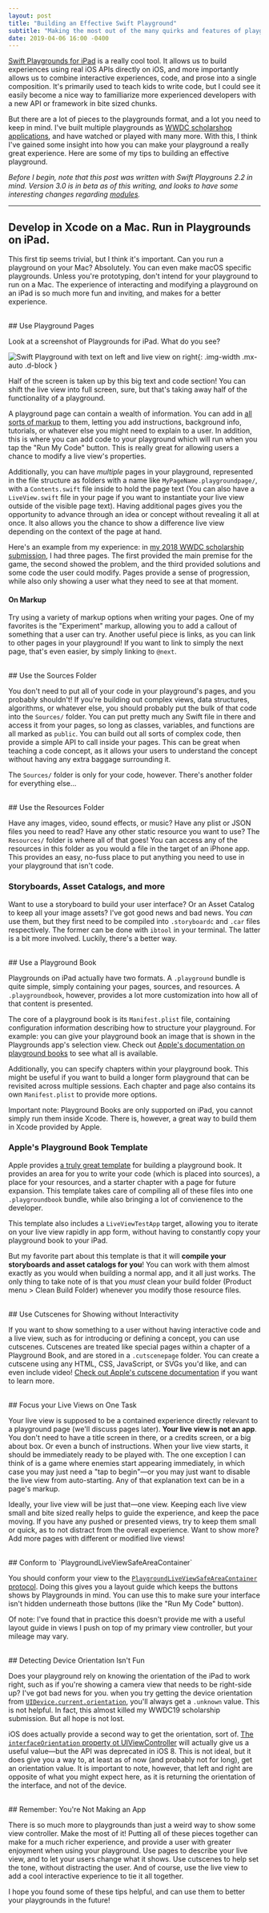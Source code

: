```yaml
---
layout: post
title: "Building an Effective Swift Playground"
subtitle: "Making the most out of the many quirks and features of playgrounds"
date: 2019-04-06 16:00 -0400
---
```


[Swift Playgrounds for iPad](https://www.apple.com/swift/playgrounds/) is a really cool tool. It allows us to build experiences using real iOS APIs directly on iOS, and more importantly allows us to combine interactive experiences, code, and prose into a single composition. It's primarily used to teach kids to write code, but I could see it easily become a nice way to familliarize more experienced developers with a new API or framework in bite sized chunks.

But there are a lot of pieces to the playgrounds format, and a lot you need to keep in mind. I've built multiple playgrounds as [WWDC scholarshop applications](https://zachknox.com/2019/03/25/WWDC19-scholarship-application.html), and have watched or played with many more. With this, I think I've gained some insight into how you can make your playground a really great experience. Here are some of my tips to building an effective playground.

<!-- more -->

_Before I begin, note that this post was written with Swift Playgrouns 2.2 in mind. Version 3.0 is in beta as of this writing, and looks to have some interesting changes regarding [modules](https://developer.apple.com/documentation/swift_playgrounds/structuring_content_for_swift_playgrounds/using_modules_to_share_code_in_a_playground_book)._

---------------------------

## Develop in Xcode on a Mac. Run in Playgrounds on iPad.

This first tip seems trivial, but I think it's important. Can you run a playground on your Mac? Absolutely. You can even make macOS specific playgrounds. Unless you're prototyping, don't intend for your playground to run on a Mac. The experience of interacting and modifying a playground on an iPad is so much more fun and inviting, and makes for a better experience.

<br />
## Use Playground Pages

Look at a screenshot of Playgrounds for iPad. What do you see?

![Swift Playground with text on left and live view on right](/resources/playgrounds-sidebyside.png){: .img-width .mx-auto .d-block }

Half of the screen is taken up by this big text and code section! You can shift the live view into full screen, sure, but that's taking away half of the functionality of a playground.

A playground page can contain a wealth of information. You can add in [all sorts of markup](https://developer.apple.com/library/archive/documentation/Xcode/Reference/xcode_markup_formatting_ref/index.html) to them, letting you add instructions, background info, tutorials, or whatever else you might need to explain to a user. In addition, this is where you can add code to your playground which will run when you tap the "Run My Code" button. This is really great for allowing users a chance to modify a live view's properties.

Additionally, you can have _multiple_ pages in your playground, represented in the file structure as folders with a name like `MyPageName.playgroundpage/`, with a `Contents.swift` file inside to hold the page text (You can also have a `LiveView.swift` file in your page if you want to instantiate your live view outside of the visible page text). Having additional pages gives you the opportunity to advance through an idea or concept without revealing it all at once. It also allows you the chance to show a difference live view depending on the context of the page at hand.

Here's an example from my experience: in [my 2018 WWDC scholarship submission](https://zachknox.com/2018/04/02/WWDC-scholarship-application.html), I had three pages. The first provided the main premise for the game, the second showed the problem, and the third provided solutions and some code the user could modify. Pages provide a sense of progression, while also only showing a user what they need to see at that moment.

#### On Markup

Try using a variety of markup options when writing your pages. One of my favorites is the "Experiment" markup, allowing you to add a callout of something that a user can try. Another useful piece is links, as you can link to other pages in your playground! If you want to link to simply the next page, that's even easier, by simply linking to `@next`.

<br />
## Use the Sources Folder

You don't need to put all of your code in your playground's pages, and you probably shouldn't! If you're building out complex views, data structures, algorithms, or whatever else, you should probably put the bulk of that code into the `Sources/` folder. You can put pretty much any Swift file in there and access it from your pages, so long as classes, variables, and functions are all marked as `public`. You can build out all sorts of complex code, then provide a simple API to call inside your pages. This can be great when teaching a code concept, as it allows your users to understand the concept without having any extra baggage surrounding it.

The `Sources/` folder is only for your code, however. There's another folder for everything else...

<br />
## Use the Resources Folder

Have any images, video, sound effects, or music? Have any plist or JSON files you need to read? Have any other static resource you want to use? The `Resources/` folder is where all of that goes! You can access any of the resources in this folder as you would a file in the target of an iPhone app. This provides an easy, no-fuss place to put anything you need to use in your playground that isn't code.

### Storyboards, Asset Catalogs, and more

Want to use a storyboard to build your user interface? Or an Asset Catalog to keep all your image assets? I've got good news and bad news. You _can_ use them, but they first need to be compiled into `.storyboardc` and `.car` files respectively. The former can be done with `ibtool` in your terminal. The latter is a bit more involved. Luckily, there's a better way.

<br />
## Use a Playground Book

Playgrounds on iPad actually have two formats. A `.playground` bundle is quite simple, simply containing your pages, sources, and resources. A `.playgroundbook`, however, provides a lot more customization into how all of that content is presented.

The core of a playground book is its `Manifest.plist` file, containing configuration information describing how to structure your playground. For example: you can give your playground book an image that is shown in the Playgrounds app's selection view. Check out [Apple's documentation on playground books](https://developer.apple.com/documentation/swift_playgrounds/structuring_content_for_swift_playgrounds) to see what all is available.

Additionally, you can specify chapters within your playground book. This might be useful if you want to build a longer form playground that can be revisited across multiple sessions. Each chapter and page also contains its own `Manifest.plist` to provide more options.

Important note: Playground Books are only supported on iPad, you cannot simply run them inside Xcode. There is, however, a great way to build them in Xcode provided by Apple.

### Apple's Playground Book Template

Apple provides [a truly great template](https://developer.apple.com/download/more/?=Swift%20Playgrounds%20Author%20Template) for building a playground book. It provides an area for you to write your code (which is placed into sources), a place for your resources, and a starter chapter with a page for future expansion. This template takes care of compiling all of these files into one `.playgroundbook` bundle, while also bringing a lot of convienence to the developer.

This template also includes a `LiveViewTestApp` target, allowing you to iterate on your live view rapidly in app form, without having to constantly copy your playground book to your iPad.

But my favorite part about this template is that it will **compile your storyboards and asset catalogs for you**! You can work with them almost exactly as you would when building a normal app, and it all just works. The only thing to take note of is that you _must_ clean your build folder (Product menu > Clean Build Folder) whenever you modify those resource files.

<br />
## Use Cutscenes for Showing without Interactivity

If you want to show something to a user without having interactive code and a live view, such as for introducing or defining a concept, you can use cutscenes. Cutscenes are treated like special pages within a chapter of a Playground Book, and are stored in a `.cutscenepage` folder. You can create a cutscene using any HTML, CSS, JavaScript, or SVGs you'd like, and can even include video! [Check out Apple's cutscene documentation](https://developer.apple.com/documentation/swift_playgrounds/structuring_content_for_swift_playgrounds/adding_a_cutscene_to_a_playground_book) if you want to learn more.

<br />
## Focus your Live Views on One Task

Your live view is supposed to be a contained experience directly relevant to a playground page (we'll discuss pages later). **Your live view is not an app**. You don't need to have a title screen in there, or a credits screen, or a big about box. Or even a bunch of instructions. When your live view starts, it should be immediately ready to be played with. The one exception I can think of is a game where enemies start appearing immediately, in which case you may just need a  "tap to begin"—or you may just want to disable the live view from auto-starting. Any of that explanation text can be in a page's markup.

Ideally, your live view will be just that—one view. Keeping each live view small and bite sized really helps to guide the experience, and keep the pace moving. If you have any pushed or presented views, try to keep them small or quick, as to not distract from the overall experience. Want to show more? Add more pages with different or modified live views!

<br />
## Conform to `PlaygroundLiveViewSafeAreaContainer`

You should conform your view to the [`PlaygroundLiveViewSafeAreaContainer` protocol](https://developer.apple.com/documentation/playgroundsupport/playgroundliveviewsafeareacontainer). Doing this gives you a layout guide which keeps the buttons shows by Playgrounds in mind. You can use this to make sure your interface isn't hidden underneath those buttons (like the "Run My Code" button).

Of note: I've found that in practice this doesn't provide me with a useful layout guide in views I push on top of my primary view controller, but your mileage may vary.

<br />
## Detecting Device Orientation Isn't Fun

Does your playground rely on knowing the orientation of the iPad to work right, such as if you're showing a camera view that needs to be right-side up? I've got bad news for you. when you try getting the device orientation from [`UIDevice.current.orientation`](https://developer.apple.com/documentation/uikit/uidevice/1620053-orientation), you'll always get a `.unknown` value. This is not helpful. In fact, this almost killed my WWDC19 scholarship submission. But all hope is not lost.

iOS does actually provide a second way to get the orientation, sort of. [The `interfaceOrientation` property ot UIViewController](https://developer.apple.com/documentation/uikit/uiviewcontroller/1621373-interfaceorientation) will actually give us a useful value—but the API was deprecated in iOS 8. This is not ideal, but it does give you a way to, at least as of now (and probably not for long), get an orientation value. It is important to note, however, that left and right are opposite of what you might expect here, as it is returning the orientation of the interface, and not of the device.

<br />
## Remember: You're Not Making an App

There is so much more to playgrounds than just a weird way to show some view controller. Make the most of it! Putting all of these pieces together can make for a much richer experience, and provide a user with greater enjoyment when using your playground. Use pages to describe your live view, and to let your users change what it shows. Use cutscenes to help set the tone, without distracting the user. And of course, use the live view to add a cool interactive experience to tie it all together.

I hope you found some of these tips helpful, and can use them to better your playgrounds in the future!